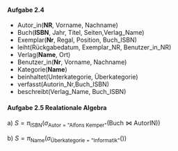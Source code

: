 #### Aufgabe 2.4
- Autor_in(**NR**, Vorname, Nachname)
- Buch(**ISBN**, Jahr, Titel, Seiten,Verlag_Name)
- Exemplar(**Nr**, Regal, Position, Buch_ISBN)
- leiht(Rückgabedatum, Exemplar_NR, Benutzer_in_NR)
- Verlag(**Name**, Ort)
- Benutzer_in(**Nr**, Vorname, Nachname)
- Kategorie(**Name**)
- beinhaltet(Unterkategorie, Überkategorie)
- verfasst(Autorin_Nr,Buch_ISBN)
- beschreibt(Verlag_Name, Buch_ISBN)


#### Aufgabe 2.5 Realationale Algebra

a) $S = \pi_{\text{ISBN}} (\sigma_{\text{Autor = "Alfons Kemper"}}(\text{Buch} \bowtie \text{AutorIN}))$

b) $S = \pi_{\text{Name}}(\sigma_{\text{Überkategorie = "Informatik"}}())$

